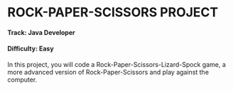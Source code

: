 # ROCK-PAPER-SCISSORS PROJECT

#### Track: Java Developer
#### Difficulty: Easy


In this project, you will code a Rock-Paper-Scissors-Lizard-Spock game, a more advanced version of Rock-Paper-Scissors and play against the computer.
